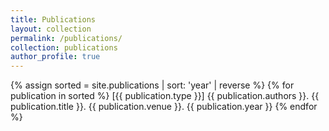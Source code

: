 ```yaml
---
title: Publications
layout: collection
permalink: /publications/
collection: publications
author_profile: true
---
```


{% assign sorted = site.publications | sort: 'year' | reverse %}
{% for publication in sorted %}
[{{ publication.type }}] {{ publication.authors }}. {{ publication.title }}. {{ publication.venue }}. {{ publication.year }}
{% endfor %}